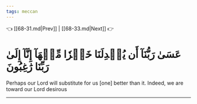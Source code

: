 ```yaml
---
tags: meccan
---
```


👈 [[68-31.md|Prev]] | [[68-33.md|Next]] 👉

# عَسَىٰ رَبُّنَآ أَن يُبۡدِلَنَا خَيۡرٗا مِّنۡهَآ إِنَّآ إِلَىٰ رَبِّنَا رَٰغِبُونَ

Perhaps our Lord will substitute for us [one] better than it. Indeed, we are toward our Lord desirous

---


